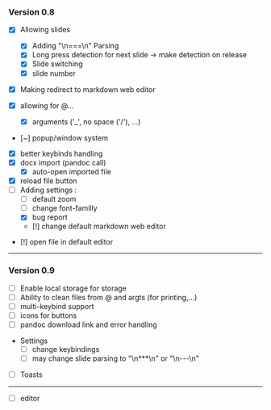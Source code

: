 ### Version 0.8

- [x] Allowing slides
    - [x] Adding "\n===\n" Parsing
    - [x] Long press detection for next slide -> make detection on release
    - [x] Slide switching
    - [x] slide number

- [x] Making redirect to markdown web editor

- [x] allowing for @... 
    - [x] arguments ('_', no space ('/'), ...)

- [~] popup/window system
- [x] better keybinds handling
- [x] docx import (pandoc call)
    - [x] auto-open imported file

- [x] reload file button
- [ ] Adding settings : 
    - [ ] default zoom
    - [ ] change font-familly
    - [x] bug report
    - [!] change default markdown web editor

- [!] open file in default editor

---

### Version 0.9

- [ ] Enable local storage for storage
- [ ] Ability to clean files from @ and argts (for printing,...)
- [ ] multi-keybind support
- [ ] icons for buttons
- [ ] pandoc download link and error handling
- Settings
    - [ ] change keybindings
    - [ ] may change slide parsing to "\n***\n" or "\n---\n"
- [ ] Toasts

---

- [ ] editor
